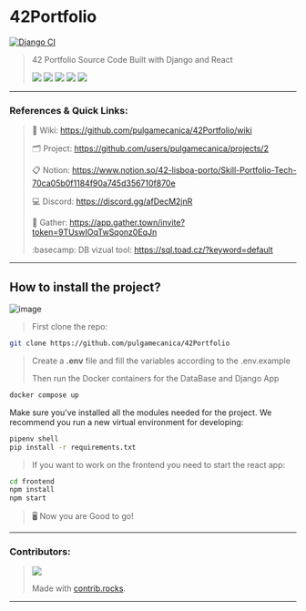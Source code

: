 # 42Portfolio

[![Django CI](https://github.com/pulgamecanica/42Portfolio/actions/workflows/django.yml/badge.svg?branch=main)](https://github.com/pulgamecanica/42Portfolio/actions/workflows/django.yml)

> 42 Portfolio Source Code Built with Django and React
>
> ![](https://img.shields.io/badge/Python-FFD43B?style=for-the-badge&logo=python&logoColor=306998) ![](https://img.shields.io/badge/Django-092e20?style=for-the-badge&logo=django&logoColor=white) ![](https://img.shields.io/badge/React-61DBFB?style=for-the-badge&logo=react&logoColor=white) ![](https://img.shields.io/badge/Docker-eee?style=for-the-badge&logo=docker&logoColor=0db7ed) ![](https://img.shields.io/badge/PostgreSQL-eee?style=for-the-badge&logo=postgresql&logoColor=0064a5)
>

***

### References & Quick Links:

> :book: Wiki: https://github.com/pulgamecanica/42Portfolio/wiki
>
> :card_index_dividers: Project: https://github.com/users/pulgamecanica/projects/2
>
> :clipboard: Notion: https://www.notion.so/42-lisboa-porto/Skill-Portfolio-Tech-70ca05b0f1184f90a745d356710f870e
>
> :computer: Discord: https://discord.gg/afDecM2jnR
>
> :grapes: Gather: https://app.gather.town/invite?token=9TUswIOqTwSqonz0EqJn
>
> :basecamp: DB vizual tool: https://sql.toad.cz/?keyword=default
>

***

## How to install the project?

![image](https://raw.githubusercontent.com/JoeyBling/JoeyBling/master/pic/pusheencode.gif)

> First clone the repo:

```bash
git clone https://github.com/pulgamecanica/42Portfolio
```

> Create a __.env__ file and fill the variables according to the .env.example 
>
> Then run the Docker containers for the DataBase and Django App

```bash
docker compose up
```

Make sure you've installed all the modules needed for the project.
We recommend you run a new virtual environment for developing:

```bash
pipenv shell
pip install -r requirements.txt
```

> If you want to work on the frontend you need to start the react app:

```bash
cd frontend
npm install
npm start
```

> :desktop_computer: Now you are Good to go! 

****

### Contributors:

> <a href="https://github.com/pulgamecanica/42Portfolio/graphs/contributors"><img src="https://contrib.rocks/image?repo=pulgamecanica/42Portfolio" /></a>
>
> Made with [contrib.rocks](https://contrib.rocks).
>

***
